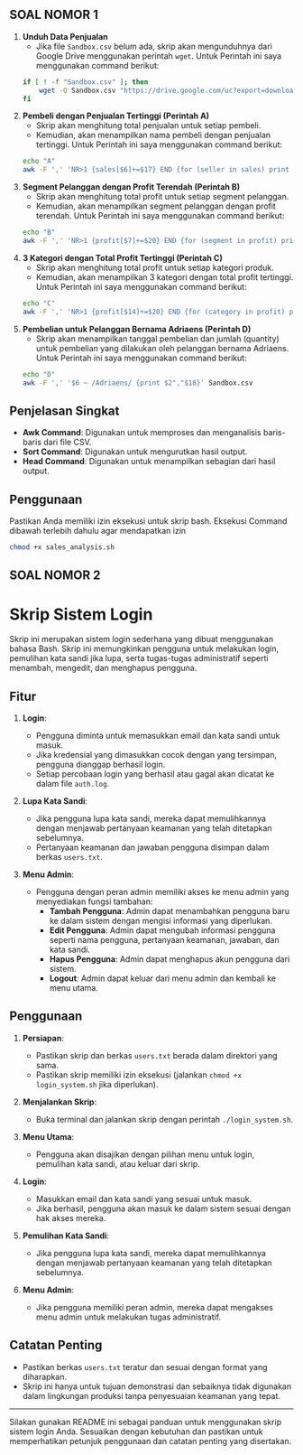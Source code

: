 ## SOAL NOMOR 1

1. **Unduh Data Penjualan**
   - Jika file `Sandbox.csv` belum ada, skrip akan mengunduhnya dari Google Drive menggunakan perintah `wget`.
     Untuk Perintah ini saya menggunakan command berikut:
   ```bash
   if [ ! -f "Sandbox.csv" ]; then
       wget -O Sandbox.csv "https://drive.google.com/uc?export=download&id=1cC6MYBI3wRwDgqlFQE1OQUN83JAreId0"
   fi
2. **Pembeli dengan Penjualan Tertinggi (Perintah A)**
   - Skrip akan menghitung total penjualan untuk setiap pembeli.
   - Kemudian, akan menampilkan nama pembeli dengan penjualan tertinggi.
     Untuk Perintah ini saya menggunakan command berikut:
   ```bash
   echo "A"
   awk -F ',' 'NR>1 {sales[$6]+=$17} END {for (seller in sales) print seller","sales[seller]}' Sandbox.csv | sort -t',' -k2 -nr | head -n 1
3. **Segment Pelanggan dengan Profit Terendah (Perintah B)**
   - Skrip akan menghitung total profit untuk setiap segment pelanggan.
   - Kemudian, akan menampilkan segment pelanggan dengan profit terendah.
     Untuk Perintah ini saya menggunakan command berikut:
    ```bash
    echo "B"
    awk -F ',' 'NR>1 {profit[$7]+=$20} END {for (segment in profit) print segment","profit[segment]}' Sandbox.csv | sort -t',' -k2 -n | head -n 1
4. **3 Kategori dengan Total Profit Tertinggi (Perintah C)**
   - Skrip akan menghitung total profit untuk setiap kategori produk.
   - Kemudian, akan menampilkan 3 kategori dengan total profit tertinggi.
     Untuk Perintah ini saya menggunakan command berikut:
    ```bash
    echo "C"
    awk -F ',' 'NR>1 {profit[$14]+=$20} END {for (category in profit) print category","profit[category]}' Sandbox.csv | sort -t',' -k2 -nr | head -n 3
5. **Pembelian untuk Pelanggan Bernama Adriaens (Perintah D)**
   - Skrip akan menampilkan tanggal pembelian dan jumlah (quantity) untuk pembelian yang dilakukan oleh pelanggan bernama Adriaens.
     Untuk Perintah ini saya menggunakan command berikut:
   ```bash
   echo "D"
   awk -F ',' '$6 ~ /Adriaens/ {print $2","$18}' Sandbox.csv
## Penjelasan Singkat

- **Awk Command**: Digunakan untuk memproses dan menganalisis baris-baris dari file CSV.
- **Sort Command**: Digunakan untuk mengurutkan hasil output.
- **Head Command**: Digunakan untuk menampilkan sebagian dari hasil output.

## Penggunaan
   Pastikan Anda memiliki izin eksekusi untuk skrip bash.
   Eksekusi Command dibawah terlebih dahulu agar mendapatkan izin
   ```bash
   chmod +x sales_analysis.sh
   ```
## SOAL NOMOR 2
# Skrip Sistem Login

Skrip ini merupakan sistem login sederhana yang dibuat menggunakan bahasa Bash. Skrip ini memungkinkan pengguna untuk melakukan login, pemulihan kata sandi jika lupa, serta tugas-tugas administratif seperti menambah, mengedit, dan menghapus pengguna.

## Fitur

1. **Login**:
   - Pengguna diminta untuk memasukkan email dan kata sandi untuk masuk.
   - Jika kredensial yang dimasukkan cocok dengan yang tersimpan, pengguna dianggap berhasil login.
   - Setiap percobaan login yang berhasil atau gagal akan dicatat ke dalam file `auth.log`.

2. **Lupa Kata Sandi**:
   - Jika pengguna lupa kata sandi, mereka dapat memulihkannya dengan menjawab pertanyaan keamanan yang telah ditetapkan sebelumnya.
   - Pertanyaan keamanan dan jawaban pengguna disimpan dalam berkas `users.txt`.

3. **Menu Admin**:
   - Pengguna dengan peran admin memiliki akses ke menu admin yang menyediakan fungsi tambahan:
     - **Tambah Pengguna**: Admin dapat menambahkan pengguna baru ke dalam sistem dengan mengisi informasi yang diperlukan.
     - **Edit Pengguna**: Admin dapat mengubah informasi pengguna seperti nama pengguna, pertanyaan keamanan, jawaban, dan kata sandi.
     - **Hapus Pengguna**: Admin dapat menghapus akun pengguna dari sistem.
     - **Logout**: Admin dapat keluar dari menu admin dan kembali ke menu utama.

## Penggunaan

1. **Persiapan**:
   - Pastikan skrip dan berkas `users.txt` berada dalam direktori yang sama.
   - Pastikan skrip memiliki izin eksekusi (jalankan `chmod +x login_system.sh` jika diperlukan).

2. **Menjalankan Skrip**:
   - Buka terminal dan jalankan skrip dengan perintah `./login_system.sh`.

3. **Menu Utama**:
   - Pengguna akan disajikan dengan pilihan menu untuk login, pemulihan kata sandi, atau keluar dari skrip.

4. **Login**:
   - Masukkan email dan kata sandi yang sesuai untuk masuk.
   - Jika berhasil, pengguna akan masuk ke dalam sistem sesuai dengan hak akses mereka.

5. **Pemulihan Kata Sandi**:
   - Jika pengguna lupa kata sandi, mereka dapat memulihkannya dengan menjawab pertanyaan keamanan yang telah ditetapkan sebelumnya.

6. **Menu Admin**:
   - Jika pengguna memiliki peran admin, mereka dapat mengakses menu admin untuk melakukan tugas administratif.

## Catatan Penting

- Pastikan berkas `users.txt` teratur dan sesuai dengan format yang diharapkan.
- Skrip ini hanya untuk tujuan demonstrasi dan sebaiknya tidak digunakan dalam lingkungan produksi tanpa penyesuaian keamanan yang tepat.

---

Silakan gunakan README ini sebagai panduan untuk menggunakan skrip sistem login Anda. Sesuaikan dengan kebutuhan dan pastikan untuk memperhatikan petunjuk penggunaan dan catatan penting yang disertakan.


